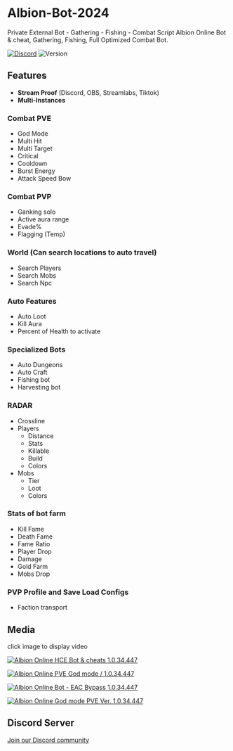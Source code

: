 # Albion-Bot-2024
Private External Bot - Gathering - Fishing - Combat Script
Albion Online Bot & cheat, Gathering, Fishing, Full Optimized Combat Bot.

[![Discord](https://img.shields.io/discord/972965077496000552)](https://discord.gg/pQZYd8sGqF)
![Version](https://img.shields.io/badge/version-4.2-blue.svg)

## Features

- **Stream Proof** (Discord, OBS, Streamlabs, Tiktok)
- **Multi-Instances**

### Combat PVE
- God Mode
- Multi Hit
- Multi Target
- Critical
- Cooldown
- Burst Energy
- Attack Speed Bow

### Combat PVP
- Ganking solo
- Active aura range
- Evade%
- Flagging (Temp)

### World (Can search locations to auto travel)
- Search Players
- Search Mobs
- Search Npc

### Auto Features
- Auto Loot
- Kill Aura
- Percent of Health to activate

### Specialized Bots
- Auto Dungeons
- Auto Craft
- Fishing bot
- Harvesting bot

### RADAR
- Crossline
- Players
  - Distance
  - Stats
  - Killable
  - Build
  - Colors
- Mobs
  - Tier
  - Loot
  - Colors

### Stats of bot farm
- Kill Fame
- Death Fame
- Fame Ratio
- Player Drop
- Damage
- Gold Farm
- Mobs Drop

### PVP Profile and Save Load Configs
- Faction transport


## Media
click image to display video

[![Albion Online HCE Bot & cheats 1.0.34.447](https://img.youtube.com/vi/nAPo-gxFxUo/0.jpg)](https://www.youtube.com/watch?v=nAPo-gxFxUo)

[![Albion Online PVE God mode / 1.0.34.447](https://img.youtube.com/vi/XGRSQsTtY80/0.jpg)](https://www.youtube.com/watch?v=XGRSQsTtY80)

[![Albion Online Bot - EAC Bypass 1.0.34.447](https://img.youtube.com/vi/fmZzllVC82Q/0.jpg)](https://www.youtube.com/watch?v=fmZzllVC82Q)

[![Albion Online God mode PVE Ver. 1.0.34.447](https://img.youtube.com/vi/NfCAejYyg_I/0.jpg)](https://www.youtube.com/watch?v=NfCAejYyg_I)


## Discord Server
[Join our Discord community](https://discord.gg/QrFYRbDfsm)
